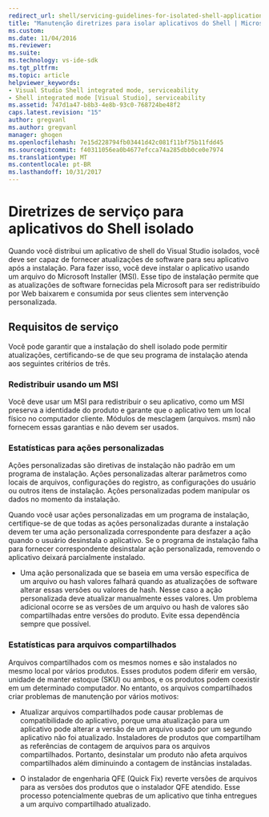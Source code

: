 ```yaml
---
redirect_url: shell/servicing-guidelines-for-isolated-shell-applications
title: "Manutenção diretrizes para isolar aplicativos do Shell | Microsoft Docs"
ms.custom: 
ms.date: 11/04/2016
ms.reviewer: 
ms.suite: 
ms.technology: vs-ide-sdk
ms.tgt_pltfrm: 
ms.topic: article
helpviewer_keywords:
- Visual Studio Shell integrated mode, serviceability
- Shell integrated mode [Visual Studio], serviceability
ms.assetid: 747d1a47-b8b3-4e8b-93c0-768724be48f2
caps.latest.revision: "15"
author: gregvanl
ms.author: gregvanl
manager: ghogen
ms.openlocfilehash: 7e15d228794fb03441d42c081f11bf75b11fdd45
ms.sourcegitcommit: f40311056ea0b4677efcca74a285dbb0ce0e7974
ms.translationtype: MT
ms.contentlocale: pt-BR
ms.lasthandoff: 10/31/2017
---
```

# <a name="servicing-guidelines-for-isolated-shell-applications"></a>Diretrizes de serviço para aplicativos do Shell isolado
Quando você distribui um aplicativo de shell do Visual Studio isolados, você deve ser capaz de fornecer atualizações de software para seu aplicativo após a instalação. Para fazer isso, você deve instalar o aplicativo usando um arquivo do Microsoft Installer (MSI). Esse tipo de instalação permite que as atualizações de software fornecidas pela Microsoft para ser redistribuído por Web baixarem e consumida por seus clientes sem intervenção personalizada.  
  
## <a name="servicing-requirements"></a>Requisitos de serviço  
 Você pode garantir que a instalação do shell isolado pode permitir atualizações, certificando-se de que seu programa de instalação atenda aos seguintes critérios de três.  
  
### <a name="redistribute-by-using-an-msi"></a>Redistribuir usando um MSI  
 Você deve usar um MSI para redistribuir o seu aplicativo, como um MSI preserva a identidade do produto e garante que o aplicativo tem um local físico no computador cliente. Módulos de mesclagem (arquivos. msm) não fornecem essas garantias e não devem ser usados.  
  
### <a name="accounting-for-custom-actions"></a>Estatísticas para ações personalizadas  
 Ações personalizadas são diretivas de instalação não padrão em um programa de instalação. Ações personalizadas alterar parâmetros como locais de arquivos, configurações do registro, as configurações do usuário ou outros itens de instalação. Ações personalizadas podem manipular os dados no momento da instalação.  
  
 Quando você usar ações personalizadas em um programa de instalação, certifique-se de que todas as ações personalizadas durante a instalação devem ter uma ação personalizada correspondente para desfazer a ação quando o usuário desinstala o aplicativo. Se o programa de instalação falha para fornecer correspondente desinstalar ação personalizada, removendo o aplicativo deixará parcialmente instalado.  
  
-   Uma ação personalizada que se baseia em uma versão específica de um arquivo ou hash valores falhará quando as atualizações de software alterar essas versões ou valores de hash. Nesse caso a ação personalizada deve atualizar manualmente esses valores. Um problema adicional ocorre se as versões de um arquivo ou hash de valores são compartilhadas entre versões do produto. Evite essa dependência sempre que possível.  
  
### <a name="accounting-for-shared-files"></a>Estatísticas para arquivos compartilhados  
 Arquivos compartilhados com os mesmos nomes e são instalados no mesmo local por vários produtos. Esses produtos podem diferir em versão, unidade de manter estoque (SKU) ou ambos, e os produtos podem coexistir em um determinado computador. No entanto, os arquivos compartilhados criar problemas de manutenção por vários motivos:  
  
-   Atualizar arquivos compartilhados pode causar problemas de compatibilidade do aplicativo, porque uma atualização para um aplicativo pode alterar a versão de um arquivo usado por um segundo aplicativo não foi atualizado. Instaladores de produtos que compartilham as referências de contagem de arquivos para os arquivos compartilhados. Portanto, desinstalar um produto não afeta arquivos compartilhados além diminuindo a contagem de instâncias instaladas.  
  
-   O instalador de engenharia QFE (Quick Fix) reverte versões de arquivos para as versões dos produtos que o instalador QFE atendido. Esse processo potencialmente quebras de um aplicativo que tinha entregues a um arquivo compartilhado atualizado.